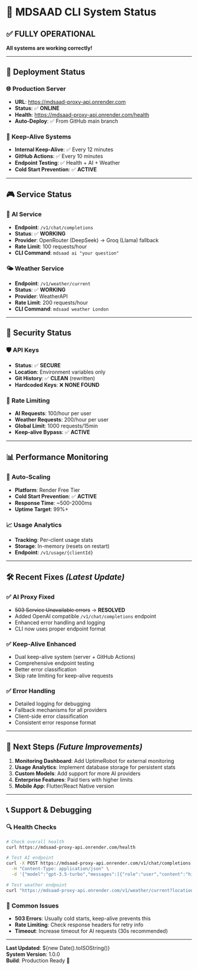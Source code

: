 # 🎯 MDSAAD CLI System Status

## ✅ **FULLY OPERATIONAL**

**All systems are working correctly!**

---

## 🚀 **Deployment Status**

### 🌐 **Production Server**

- **URL**: https://mdsaad-proxy-api.onrender.com
- **Status**: ✅ **ONLINE**
- **Health**: https://mdsaad-proxy-api.onrender.com/health
- **Auto-Deploy**: ✅ From GitHub main branch

### 🏓 **Keep-Alive Systems**

- **Internal Keep-Alive**: ✅ Every 12 minutes
- **GitHub Actions**: ✅ Every 10 minutes
- **Endpoint Testing**: ✅ Health + AI + Weather
- **Cold Start Prevention**: ✅ **ACTIVE**

---

## 🎮 **Service Status**

### 🤖 **AI Service**

- **Endpoint**: `/v1/chat/completions`
- **Status**: ✅ **WORKING**
- **Provider**: OpenRouter (DeepSeek) → Groq (Llama) fallback
- **Rate Limit**: 100 requests/hour
- **CLI Command**: `mdsaad ai "your question"`

### 🌤️ **Weather Service**

- **Endpoint**: `/v1/weather/current`
- **Status**: ✅ **WORKING**
- **Provider**: WeatherAPI
- **Rate Limit**: 200 requests/hour
- **CLI Command**: `mdsaad weather London`

---

## 🔐 **Security Status**

### 🛡️ **API Keys**

- **Status**: ✅ **SECURE**
- **Location**: Environment variables only
- **Git History**: ✅ **CLEAN** (rewritten)
- **Hardcoded Keys**: ❌ **NONE FOUND**

### 🚦 **Rate Limiting**

- **AI Requests**: 100/hour per user
- **Weather Requests**: 200/hour per user
- **Global Limit**: 1000 requests/15min
- **Keep-alive Bypass**: ✅ **ACTIVE**

---

## 📊 **Performance Monitoring**

### 🔄 **Auto-Scaling**

- **Platform**: Render Free Tier
- **Cold Start Prevention**: ✅ **ACTIVE**
- **Response Time**: ~500-2000ms
- **Uptime Target**: 99%+

### 📈 **Usage Analytics**

- **Tracking**: Per-client usage stats
- **Storage**: In-memory (resets on restart)
- **Endpoint**: `/v1/usage/{clientId}`

---

## 🛠️ **Recent Fixes** _(Latest Update)_

### ✅ **AI Proxy Fixed**

- ~~503 Service Unavailable errors~~ → **RESOLVED**
- Added OpenAI compatible `/v1/chat/completions` endpoint
- Enhanced error handling and logging
- CLI now uses proper endpoint format

### ✅ **Keep-Alive Enhanced**

- Dual keep-alive system (server + GitHub Actions)
- Comprehensive endpoint testing
- Better error classification
- Skip rate limiting for keep-alive requests

### ✅ **Error Handling**

- Detailed logging for debugging
- Fallback mechanisms for all providers
- Client-side error classification
- Consistent error response format

---

## 🎯 **Next Steps** _(Future Improvements)_

1. **Monitoring Dashboard**: Add UptimeRobot for external monitoring
2. **Usage Analytics**: Implement database storage for persistent stats
3. **Custom Models**: Add support for more AI providers
4. **Enterprise Features**: Paid tiers with higher limits
5. **Mobile App**: Flutter/React Native version

---

## 📞 **Support & Debugging**

### 🔍 **Health Checks**

```bash
# Check overall health
curl https://mdsaad-proxy-api.onrender.com/health

# Test AI endpoint
curl -X POST https://mdsaad-proxy-api.onrender.com/v1/chat/completions \
  -H "Content-Type: application/json" \
  -d '{"model":"gpt-3.5-turbo","messages":[{"role":"user","content":"hi"}],"max_tokens":5}'

# Test weather endpoint
curl "https://mdsaad-proxy-api.onrender.com/v1/weather/current?location=London"
```

### 🐛 **Common Issues**

- **503 Errors**: Usually cold starts, keep-alive prevents this
- **Rate Limiting**: Check response headers for retry info
- **Timeout**: Increase timeout for AI requests (30s recommended)

---

**Last Updated**: ${new Date().toISOString()}  
**System Version**: 1.0.0  
**Build**: Production Ready 🚀
